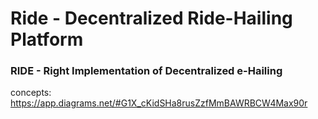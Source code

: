 # Ride - Decentralized Ride-Hailing Platform

### RIDE - Right Implementation of Decentralized e-Hailing


concepts: https://app.diagrams.net/#G1X_cKidSHa8rusZzfMmBAWRBCW4Max90r
